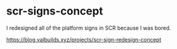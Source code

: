 # scr-signs-concept

I redesigned all of the platform signs in SCR because I was bored.

https://blog.valbuilds.xyz/projects/scr-sign-redesign-concept